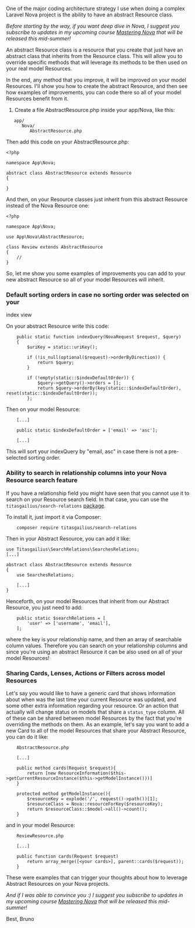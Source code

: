 One of the major coding architecture strategy I use when doing a complex Laravel Nova project
is the ability to have an abstract Resource class.

*Before starting by the way, if you want deep dive in Nova, I suggest you subscribe to updates
in my upcoming course [Mastering Nova](*https://www.masteringnova.com) that will be released
this mid-summer!*

An abstract Resource class is a resource that you create that just have
an abstract class that inherits from the Resource class. This will allow you to
override specific methods that will leverage its methods to be then used
on your real model Resources.

In the end, any method that you improve, it will be improved on your model Resources.
I'll show you how to create the abstract Resource, and then see how examples
of improvements, you can code there so all of your model Resources benefit from it.

1. Create a file AbstractResource.php inside your app/Nova, like this:

```
   app/
      Nova/
         AbstractResource.php
```

Then add this code on your AbstractResource.php:

```
<?php

namespace App\Nova;

abstract class AbstractResource extends Resource
{

}
```

And then, on your Resource classes just inherit from this abstract Resource instead
of the Nova Resource one:

```
<?php

namespace App\Nova;

use App\Nova\AbstractResource;

class Review extends AbstractResource
{
    //
}
```

So, let me show you some examples of improvements you can add to your new
abstract Resource so all of your model Resources will inherit.

### Default sorting orders in case no sorting order was selected on your
index view

On your abstract Resource write this code:

```
    public static function indexQuery(NovaRequest $request, $query)
    {
        $uriKey = static::uriKey();

        if (!is_null(optional($request)->orderByDirection)) {
            return $query;
        }

        if (!empty(static::$indexDefaultOrder)) {
            $query->getQuery()->orders = [];
            return $query->orderBy(key(static::$indexDefaultOrder), reset(static::$indexDefaultOrder));
        };
```

Then on your model Resource:

```
    [...]

    public static $indexDefaultOrder = ['email' => 'asc'];

    [...]
```

This will sort your indexQuery by "email, asc" in case there is not a pre-selected
sorting order.

### Ability to search in relationship columns into your Nova Resource search feature

If you have a relationship field you might have seen that you cannot use it
to search on your Resource search field. In that case, you can use the
`titasgailius/search-relations` [package](*https://github.com/TitasGailius/nova-search-relations).

To install it, just import it via Composer:

```
    composer require titasgailius/search-relations
```

Then in your Abstract Resource, you can add it like:

```
use Titasgailius\SearchRelations\SearchesRelations;
[...]

abstract class AbstractResource extends Resource
{
    use SearchesRelations;

    [...]
}
```

Henceforth, on your model Resources that inherit from our Abstract Resource,
you just need to add:

```
    public static $searchRelations = [
        'user' => ['username', 'email'],
    ];
```

where the key is your relationship name, and then an array of searchable column values. Therefore you can search on your relationship columns
and since you're using an abstract Resource it can be also used on all of your
model Resources!

### Sharing Cards, Lenses, Actions or Filters across model Resources

Let's say you would like to have a generic card that shows information about when
was the last time your current Resource was updated, and some other extra information
regarding your resource. Or an action that actually will change status on models
that share a `status_type` column. All of these can be shared between model Resources
by the fact that you're overriding the methods on them. As an example, let's say
you want to add a new Card to all of the model Resources that share your
Abstract Resource, you can do it like:

```
    AbstractResource.php

    [...]

    public method cards(Request $request){
        return [new ResourceInformation($this->getCurrentResourceInstance($this->getModelInstance()))]
    }

    protected method getModelInstance(){
        $resourceKey = explode('/', request()->path())[1];
        $resourceClass = Nova::resourceForKey($resourceKey);
        return $resourceClass::$model->all()->count();
    }
```
and in your model Resource:

```
    ReviewResource.php

    [...]

    public function cards(Request $request)
        return array_merge([<your cards>], parent::cards($request));
    }
```

These were examples that can trigger your thoughts about how to leverage
Abstract Resources on your Nova projects.

*And if I was able to convince you :) I suggest you subscribe to updates
in my upcoming course [Mastering Nova](*https://www.masteringnova.com) that will be released
this mid-summer!*

Best,
Bruno